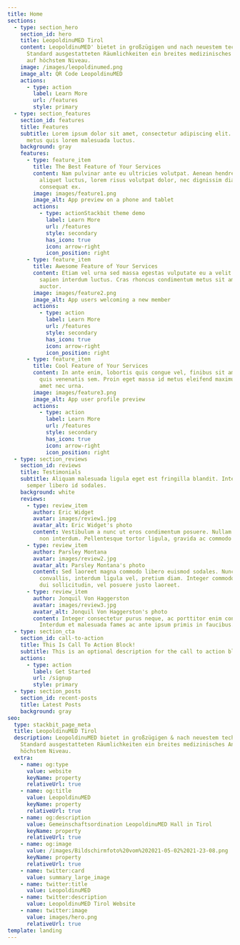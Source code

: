 ```yaml
---
title: Home
sections:
  - type: section_hero
    section_id: hero
    title: LeopoldinuMED Tirol
    content: LeopoldinuMED' bietet in großzügigen und nach neuestem technischen
      Standard ausgestatteten Räumlichkeiten ein breites medizinisches Angebot
      auf höchstem Niveau.
    image: /images/leopoldinumed.png
    image_alt: QR Code LeopoldinuMED
    actions:
      - type: action
        label: Learn More
        url: /features
        style: primary
  - type: section_features
    section_id: features
    title: Features
    subtitle: Lorem ipsum dolor sit amet, consectetur adipiscing elit. Nullam a
      metus quis lorem malesuada luctus.
    background: gray
    features:
      - type: feature_item
        title: The Best Feature of Your Services
        content: Nam pulvinar ante eu ultricies volutpat. Aenean hendrerit, eros sed
          aliquet luctus, lorem risus volutpat dolor, nec dignissim diam neque
          consequat ex.
        image: images/feature1.png
        image_alt: App preview on a phone and tablet
        actions:
          - type: actionStackbit theme demo
            label: Learn More
            url: /features
            style: secondary
            has_icon: true
            icon: arrow-right
            icon_position: right
      - type: feature_item
        title: Awesome Feature of Your Services
        content: Etiam vel urna sed massa egestas vulputate eu a velit. Sed ut nisl nec
          sapien interdum luctus. Cras rhoncus condimentum metus sit amet
          auctor.
        image: images/feature2.png
        image_alt: App users welcoming a new member
        actions:
          - type: action
            label: Learn More
            url: /features
            style: secondary
            has_icon: true
            icon: arrow-right
            icon_position: right
      - type: feature_item
        title: Cool Feature of Your Services
        content: In ante enim, lobortis quis congue vel, finibus sit amet mi. Aenean
          quis venenatis sem. Proin eget massa id metus eleifend maximus sit
          amet nec urna.
        image: images/feature3.png
        image_alt: App user profile preview
        actions:
          - type: action
            label: Learn More
            url: /features
            style: secondary
            has_icon: true
            icon: arrow-right
            icon_position: right
  - type: section_reviews
    section_id: reviews
    title: Testimonials
    subtitle: Aliquam malesuada ligula eget est fringilla blandit. Integer finibus
      semper libero id sodales.
    background: white
    reviews:
      - type: review_item
        author: Eric Widget
        avatar: images/review1.jpg
        avatar_alt: Eric Widget's photo
        content: Vestibulum a nunc ut eros condimentum posuere. Nullam dapibus quis nunc
          non interdum. Pellentesque tortor ligula, gravida ac commodo eu.
      - type: review_item
        author: Parsley Montana
        avatar: images/review2.jpg
        avatar_alt: Parsley Montana's photo
        content: Sed laoreet magna commodo libero euismod sodales. Nunc ac libero
          convallis, interdum ligula vel, pretium diam. Integer commodo sem at
          dui sollicitudin, vel posuere justo laoreet.
      - type: review_item
        author: Jonquil Von Haggerston
        avatar: images/review3.jpg
        avatar_alt: Jonquil Von Haggerston's photo
        content: Integer consectetur purus neque, ac porttitor enim convallis vitae.
          Interdum et malesuada fames ac ante ipsum primis in faucibus.
  - type: section_cta
    section_id: call-to-action
    title: This Is Call To Action Block!
    subtitle: This is an optional description for the call to action block.
    actions:
      - type: action
        label: Get Started
        url: /signup
        style: primary
  - type: section_posts
    section_id: recent-posts
    title: Latest Posts
    background: gray
seo:
  type: stackbit_page_meta
  title: LeopoldinuMED Tirol
  description: LeopoldinuMED bietet in großzügigen & nach neuestem technischen
    Standard ausgestatteten Räumlichkeiten ein breites medizinisches Angebot auf
    höchstem Niveau.
  extra:
    - name: og:type
      value: website
      keyName: property
      relativeUrl: true
    - name: og:title
      value: LeopoldinuMED
      keyName: property
      relativeUrl: true
    - name: og:description
      value: Gemeinschaftsordination LeopoldinuMED Hall in Tirol
      keyName: property
      relativeUrl: true
    - name: og:image
      value: /images/Bildschirmfoto%20vom%202021-05-02%2021-23-08.png
      keyName: property
      relativeUrl: true
    - name: twitter:card
      value: summary_large_image
    - name: twitter:title
      value: LeopoldinuMED
    - name: twitter:description
      value: LeopoldinuMED Tirol Website
    - name: twitter:image
      value: images/hero.png
      relativeUrl: true
template: landing
---
```

